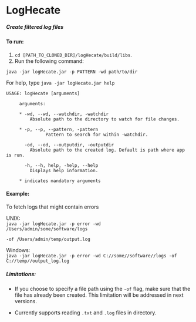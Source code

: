 # LogHecate
#####  Create filtered log files

#### To run:

1) `cd [PATH_TO_CLONED_DIR]/logHecate/build/libs`.
2) Run the following command:

<code>java -jar logHecate.jar -p PATTERN -wd path/to/dir</code>
 
 For help, type <code>java -jar logHecate.jar help </code>
 
 ```
 USAGE: logHecate [arguments]
 
      arguments:
       
      * -wd, --wd, --watchdir, -watchdir
          Absolute path to the directory to watch for file changes.
          
      * -p, --p, --pattern, -pattern
                Pattern to search for within -watchdir.
         
        -od, --od, --outputdir, -outputdir
          Absolute path to the created log. Default is path where app is run.
          
        -h, --h, help, -help, --help
          Displays help information.

      * indicates mandatory arguments          
```       
   
#### Example: 
To fetch logs that might contain errors
 
 UNIX:   
 <code>java -jar logHecate.jar -p error -wd /Users/admin/some/software/logs   
 -of /Users/admin/temp/output.log</code>
 
 Windows:  
 <code>java -jar logHecate.jar -p error -wd C://some//software//logs -of C://temp//output_log.log</code>
 
 
##### Limitations:
 
 * If you choose to specify a file path using the `-of` flag, make sure that the file has already been created.
 This limitation will be addressed in next versions.
 
 * Currently supports reading `.txt` and `.log` files in directory.